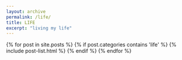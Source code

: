 ```yaml
---
layout: archive
permalink: /life/
title: LIFE
excerpt: "living my life"
---
```


<div class="tiles">
{% for post in site.posts %}
	{% if post.categories contains 'life' %}
		{% include post-list.html %}
	{% endif %}
{% endfor %}
</div><!-- /.tiles -->
